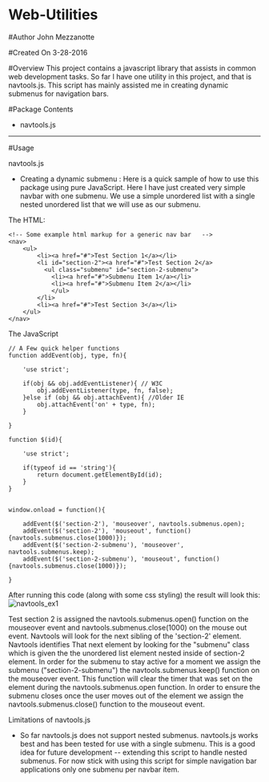 # Web-Utilities

#Author
John Mezzanotte

#Created On
3-28-2016

#Overview
This project contains a javascript library that assists in common web development tasks. So far I have one utility in this
project, and that is navtools.js. This script has mainly assisted me in creating dynamic submenus for navigation bars. 

#Package Contents 
- navtools.js

______________________________________________________________________________________________________________________________________
#Usage

navtools.js
- Creating a dynamic submenu :
	Here is a quick sample of how to use this package using pure JavaScript. Here I have just created very simple navbar with one submenu. We use a simple unordered list with a single nested unordered list that we will use as our submenu. 

The HTML:
```
<!-- Some example html markup for a generic nav bar   -->
<nav>
	<ul>
		<li><a href="#">Test Section 1</a></li>
		<li id="section-2"><a href="#">Test Section 2</a>
		  <ul class="submenu" id="section-2-submenu">
			<li><a href="#">Submenu Item 1</a></li>
			<li><a href="#">Submenu Item 2</a></li>
			</ul>
		</li>
		<li><a href="#">Test Section 3</a></li>
	</ul>
</nav>

```

The JavaScript
```
// A Few quick helper functions
function addEvent(obj, type, fn){
	
	'use strict';
	
	if(obj && obj.addEventListener){ // W3C
		obj.addEventListener(type, fn, false); 
	}else if (obj && obj.attachEvent){ //Older IE
		obj.attachEvent('on' + type, fn);
	}
	
}

function $(id){
	
	'use strict';
	
	if(typeof id == 'string'){
		return document.getElementById(id);
	}
}


window.onload = function(){
	
	addEvent($('section-2'), 'mouseover', navtools.submenus.open); 
	addEvent($('section-2'), 'mouseout', function(){navtools.submenus.close(1000)});
	addEvent($('section-2-submenu'), 'mouseover', navtools.submenus.keep);
	addEvent($('section-2-submenu'), 'mouseout', function(){navtools.submenus.close(1000)});
	
}

```
After running this code (along with some css styling) the result will look this:
       ![navtools_ex1](https://cloud.githubusercontent.com/assets/11713216/14199107/516ac4c8-f796-11e5-8cfa-ee2b8bb0abc4.png)

Test section 2 is assigned the navtools.submenus.open() function on the mouseover event and navtools.submenus.close(1000) on the mouse out event. Navtools will look for the next sibling of the 'section-2' element. Navtools identifies That next element by looking for the "submenu" class which is given the the unordered list element nested inside of section-2 element. In order for the submenu to stay active for a moment we assign the submenu ("section-2-submenu") the navtools.submenus.keep() function on the mouseover event. This function will clear the timer that was set on the element during the navtools.submenus.open function. In order to ensure the submenu closes once the user moves out of the element we assign the navtools.submenus.close() function to the mouseout event. 

Limitations of navtools.js 
- So far navtools.js does not support nested submenus. navtools.js works best and has been tested for use with a single submenu. This is a good idea for future development -- extending this script to handle nested submenus. For now stick with using this script for simple navigation bar applications only one submenu per navbar item. 
